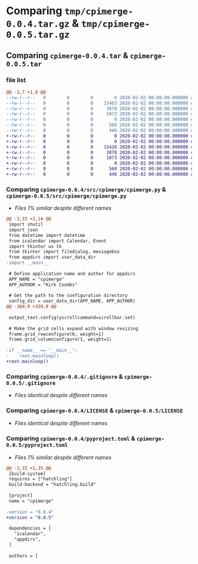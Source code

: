 # Comparing `tmp/cpimerge-0.0.4.tar.gz` & `tmp/cpimerge-0.0.5.tar.gz`

## Comparing `cpimerge-0.0.4.tar` & `cpimerge-0.0.5.tar`

### file list

```diff
@@ -1,7 +1,8 @@
--rw-r--r--   0        0        0        0 2020-02-02 00:00:00.000000 cpimerge-0.0.4/src/cpimerge/__init__.py
--rw-r--r--   0        0        0    15463 2020-02-02 00:00:00.000000 cpimerge-0.0.4/src/cpimerge/cpimerge.py
--rw-r--r--   0        0        0     3078 2020-02-02 00:00:00.000000 cpimerge-0.0.4/.gitignore
--rw-r--r--   0        0        0     1073 2020-02-02 00:00:00.000000 cpimerge-0.0.4/LICENSE
--rw-r--r--   0        0        0        0 2020-02-02 00:00:00.000000 cpimerge-0.0.4/README.md
--rw-r--r--   0        0        0      560 2020-02-02 00:00:00.000000 cpimerge-0.0.4/pyproject.toml
--rw-r--r--   0        0        0      446 2020-02-02 00:00:00.000000 cpimerge-0.0.4/PKG-INFO
+-rw-r--r--   0        0        0        0 2020-02-02 00:00:00.000000 cpimerge-0.0.5/src/cpimerge/__init__.py
+-rw-r--r--   0        0        0        0 2020-02-02 00:00:00.000000 cpimerge-0.0.5/src/cpimerge/__main__.py
+-rw-r--r--   0        0        0    15416 2020-02-02 00:00:00.000000 cpimerge-0.0.5/src/cpimerge/cpimerge.py
+-rw-r--r--   0        0        0     3078 2020-02-02 00:00:00.000000 cpimerge-0.0.5/.gitignore
+-rw-r--r--   0        0        0     1073 2020-02-02 00:00:00.000000 cpimerge-0.0.5/LICENSE
+-rw-r--r--   0        0        0        0 2020-02-02 00:00:00.000000 cpimerge-0.0.5/README.md
+-rw-r--r--   0        0        0      560 2020-02-02 00:00:00.000000 cpimerge-0.0.5/pyproject.toml
+-rw-r--r--   0        0        0      446 2020-02-02 00:00:00.000000 cpimerge-0.0.5/PKG-INFO
```

### Comparing `cpimerge-0.0.4/src/cpimerge/cpimerge.py` & `cpimerge-0.0.5/src/cpimerge/cpimerge.py`

 * *Files 1% similar despite different names*

```diff
@@ -2,15 +2,14 @@
 import shutil
 import json
 from datetime import datetime
 from icalendar import Calendar, Event
 import tkinter as tk
 from tkinter import filedialog, messagebox
 from appdirs import user_data_dir
-import __main__
 
 # Define application name and author for appdirs
 APP_NAME = "cpimerge"
 APP_AUTHOR = "Kirk Coombs"
 
 # Get the path to the configuration directory
 config_dir = user_data_dir(APP_NAME, APP_AUTHOR)
@@ -360,9 +359,8 @@
 
 output_text.config(yscrollcommand=scrollbar.set)
 
 # Make the grid cells expand with window resizing
 frame.grid_rowconfigure(6, weight=1)
 frame.grid_columnconfigure(1, weight=1)
 
-if __name__ == '__main__':
-    root.mainloop()
+root.mainloop()
```

### Comparing `cpimerge-0.0.4/.gitignore` & `cpimerge-0.0.5/.gitignore`

 * *Files identical despite different names*

### Comparing `cpimerge-0.0.4/LICENSE` & `cpimerge-0.0.5/LICENSE`

 * *Files identical despite different names*

### Comparing `cpimerge-0.0.4/pyproject.toml` & `cpimerge-0.0.5/pyproject.toml`

 * *Files 1% similar despite different names*

```diff
@@ -1,15 +1,15 @@
 [build-system]
 requires = ["hatchling"]
 build-backend = "hatchling.build"
 
 [project]
 name = "cpimerge"
 
-version = "0.0.4"
+version = "0.0.5"
 
 dependencies = [
   "icalendar",
   "appdirs",
 ]
 
 authors = [
```

